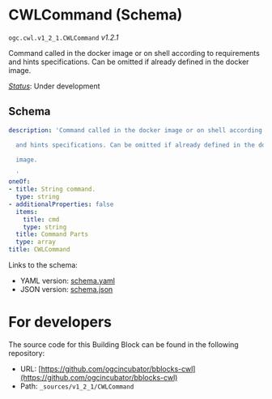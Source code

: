
# CWLCommand (Schema)

`ogc.cwl.v1_2_1.CWLCommand` *v1.2.1*

Command called in the docker image or on shell according to requirements
and hints specifications. Can be omitted if already defined in the docker
image.


[*Status*](http://www.opengis.net/def/status): Under development

## Schema

```yaml
description: 'Command called in the docker image or on shell according to requirements

  and hints specifications. Can be omitted if already defined in the docker

  image.

  '
oneOf:
- title: String command.
  type: string
- additionalProperties: false
  items:
    title: cmd
    type: string
  title: Command Parts
  type: array
title: CWLCommand

```

Links to the schema:

* YAML version: [schema.yaml](https://ogcincubator.github.io/bblocks-cwl/build/annotated/cwl/v1_2_1/CWLCommand/schema.json)
* JSON version: [schema.json](https://ogcincubator.github.io/bblocks-cwl/build/annotated/cwl/v1_2_1/CWLCommand/schema.yaml)


# For developers

The source code for this Building Block can be found in the following repository:

* URL: [https://github.com/ogcincubator/bblocks-cwl](https://github.com/ogcincubator/bblocks-cwl)
* Path: `_sources/v1_2_1/CWLCommand`

